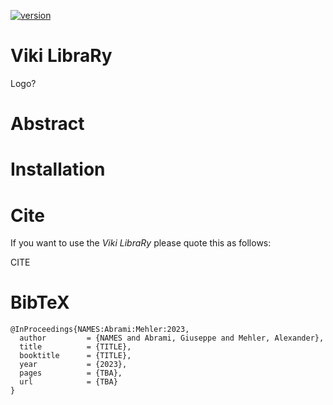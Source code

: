 [![version](https://img.shields.io/github/license/texttechnologylab/Viki-LibraRy)]()

# Viki LibraRy
Logo?


# Abstract


# Installation


# Cite
If you want to use the *Viki LibraRy* please quote this as follows:

CITE

# BibTeX
```
@InProceedings{NAMES:Abrami:Mehler:2023,
  author         = {NAMES and Abrami, Giuseppe and Mehler, Alexander},
  title          = {TITLE},
  booktitle      = {TITLE},
  year           = {2023},
  pages          = {TBA},
  url            = {TBA}
}

```
